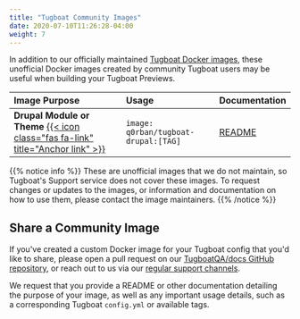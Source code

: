 ```yaml
---
title: "Tugboat Community Images"
date: 2020-07-10T11:26:28-04:00
weight: 7
---
```


In addition to our officially maintained [Tugboat Docker images](/reference/tugboat-images/), these unofficial Docker
images created by community Tugboat users may be useful when building your Tugboat Previews.

| Image Purpose                                                                                             | Usage                                | Documentation                                                          |
| :-------------------------------------------------------------------------------------------------------- | :----------------------------------- | ---------------------------------------------------------------------- |
| **Drupal Module or Theme** [{{< icon class="fas fa-link" title="Anchor link" >}}](#q0rban-tugboat-drupal) | `image: q0rban/tugboat-drupal:[TAG]` | [README](https://github.com/q0rban/tugboat-drupal/blob/main/README.md) |

{{% notice info %}} These are unofficial images that we do not maintain, so Tugboat's Support service does not cover
these images. To request changes or updates to the images, or information and documentation on how to use them, please
contact the image maintainers. {{% /notice %}}

## Share a Community Image

If you've created a custom Docker image for your Tugboat config that you'd like to share, please open a pull request on
our [TugboatQA/docs GitHub repository](https://github.com/TugboatQA/docs), or reach out to us via our
[regular support channels](/support/).

We request that you provide a README or other documentation detailing the purpose of your image, as well as any
important usage details, such as a corresponding Tugboat `config.yml` or available tags.
